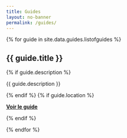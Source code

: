 ```yaml
---
title: Guides
layout: no-banner
permalink: /guides/
---
```


{% for guide in site.data.guides.listofguides %}

<section class="panel panel-default">
	<div class="panel-heading">
		<h2 class="panel-title" id="{{ guide.title | slugify }}">{{ guide.title }}</h2>
	</div>
	<div class="panel-body">
		{% if guide.description %}
			<p>{{ guide.description }}</p>
		{% endif %}
		{% if guide.location %}
			<p><strong><a href="{{ guide.location }}" target="_blank"><span class="glyphicon glyphicon-file"></span> Voir le guide</a></strong></p>
		{% endif %}
	</div>
</section>

{% endfor %}
